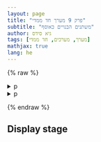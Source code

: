 ```yaml
---
layout: page
title: "פרק 9 מערך חד ממדי"
subtitle: "משתנים הבנויים כאוסף"
author: גיא סידס
tags: [מערך, מערכים, חד ממדי]
mathjax: true
lang: he
---
```







{% raw %}
<details markdown="1"><summary>p</summary>

```csharp
static void Main(string[] args)
{
    string car = "BMW";

    Console.WriteLine(car);
}
```
</details>

<details  markdown="1"><summary>p</summary>

```csharp
static void Main(string[] args)
{
    string[] cars = { "BMW", "Ford", "Kia" };

    Console.WriteLine(cars.Length);
}
```
</details>

{% endraw %}

## Display stage


<div id="stage"></div>



<script defer>
    document.addEventListener('DOMContentLoaded', () => {
    // 1️⃣ collect the rendered <pre> blocks inside every <details>
    const steps = [...document.querySelectorAll('details')] 
                    .map(d => d.querySelector('pre').cloneNode(true));
    const stage = document.getElementById('stage');// 2️⃣ prepare stage with two <pre> elements for cross‑fade
    let fg = stage.appendChild(steps[0]);
    fg.classList.add('fg');
    let bg = stage.appendChild(fg.cloneNode(true));
    bg.classList.add('bg');
    let idx = 0;
    setInterval(() => {
        // swap roles
        [fg, bg] = [bg, fg];
        fg.classList.replace('bg', 'fg');
        bg.classList.replace('fg', 'bg');
        // load next snippet into the background element
        idx = (idx + 1) % steps.length;
        bg.innerHTML = steps[idx].innerHTML;
    }, 2500); // 2.5 s per frame
    });
</script>